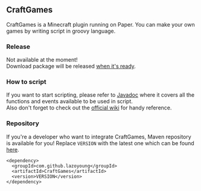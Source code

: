 ## CraftGames
CraftGames is a Minecraft plugin running on Paper.
You can make your own games by writing script in groovy language.

### Release
Not available at the moment!  
Download package will be released [when it's ready](https://github.com/LazoYoung/CraftGames/milestone/1).

### How to script
If you want to start scripting, please refer to [Javadoc](https://lazoyoung.github.io/CraftGames/)
where it covers all the functions and events available to be used in script.  
Also don't forget to check out the [official wiki](https://github.com/LazoYoung/CraftGames/wiki) for handy reference.

### Repository
If you're a developer who want to integrate CraftGames, Maven repository is available for you!
Replace `VERSION` with the latest one which can be found [here](https://github.com/LazoYoung/CraftGames/packages).
```
<dependency>  
  <groupId>com.github.lazoyoung</groupId>  
  <artifactId>CraftGames</artifactId>  
  <version>VERSION</version>  
</dependency>  
```